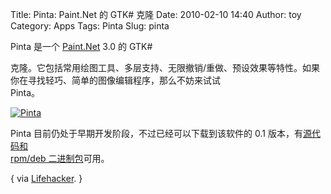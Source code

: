 Title: Pinta: Paint.Net 的 GTK# 克隆
Date: 2010-02-10 14:40
Author: toy
Category: Apps
Tags: Pinta
Slug: pinta

Pinta 是一个 [Paint.Net](http://www.getpaint.net/) 3.0 的 GTK#  

克隆。它包括常用绘图工具、多层支持、无限撤销/重做、预设效果等特性。如果你在寻找轻巧、简单的图像编辑程序，那么不妨来试试  
Pinta。

[![Pinta](http://i.linuxtoy.org/images/2010/02/pinta-thumb.jpg)](http://i.linuxtoy.org/images/2010/02/pinta.jpg)

Pinta 目前仍处于早期开发阶段，不过已经可以下载到该软件的 0.1
版本，有[源代码和  
rpm/deb 二进制包](http://pinta-project.com/)可用。

{ via
[Lifehacker](http://lifehacker.com/5467593/pinta-brings-paintnets-just+enough-image-editing-to-every-computer).
}
